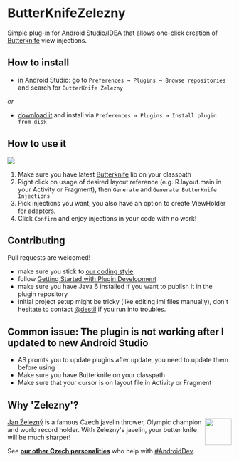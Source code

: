 # ButterKnifeZelezny

Simple plug-in for Android Studio/IDEA that allows one-click creation of [Butterknife](https://github.com/JakeWharton/butterknife) view injections.

## How to install

- in Android Studio: go to `Preferences → Plugins → Browse repositories` and search for `ButterKnife Zelezny`

_or_

- [download it](http://plugins.jetbrains.com/plugin/7369) and install via `Preferences → Plugins → Install plugin from disk`


## How to use it

 ![](img/zelezny_animated.gif)

 1. Make sure you have latest [Butterknife](https://github.com/JakeWharton/butterknife) lib on your classpath
 2. Right click on usage of desired layout reference (e.g. R.layout.main in your Activity or Fragment), then `Generate` and `Generate ButterKnife Injections`
 3. Pick injections you want, you also have an option to create ViewHolder for adapters.
 4. Click `Confirm` and enjoy injections in your code with no work!


## Contributing

Pull requests are welcomed!

- make sure you stick to [our coding style](/code-formatting-config.xml).
- follow [Getting Started with Plugin Development](http://confluence.jetbrains.com/display/IDEADEV/Getting+Started+with+Plugin+Development)
- make sure you have Java 6 installed if you want to publish it in the plugin repository
- initial project setup might be tricky (like editing iml files manually), don't hesitate to contact [@destil](http://github.com/destil) if you run into troubles.

## Common issue: The plugin is not working after I updated to new Android Studio
- AS promts you to update plugins after update, you need to update them before using
- Make sure you have Butterknife on your classpath
- Make sure that your cursor is on layout file in Activity or Fragment

## Why 'Zelezny'?

<img src="http://assets.espn.go.com/i/oly/summer08/afp/xml/en/biop/images/bio/15525.jpg" width="60"  align="right"/>

[Jan Železný](http://en.wikipedia.org/wiki/Jan_%C5%BDelezn%C3%BD) is a famous Czech javelin thrower, Olympic champion and world record holder. With Zelezny's javelin, your butter knife will be much sharper!

See [**our other Czech personalities**](http://inmite.github.io) who help with [#AndroidDev](https://plus.google.com/s/%23AndroidDev).
